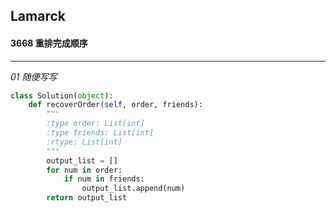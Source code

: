 ## Lamarck &nbsp; &nbsp; &nbsp;
#### 3668  重排完成顺序
---


*01  随便写写*
```python
class Solution(object):
    def recoverOrder(self, order, friends):
        """
        :type order: List[int]
        :type friends: List[int]
        :rtype: List[int]
        """
        output_list = []
        for num in order:
            if num in friends:
                output_list.append(num)
        return output_list
```



